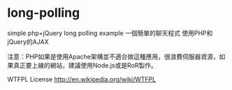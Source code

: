 long-polling
============

simple php+jQuery long polling example
一個簡單的聊天程式
使用PHP和jQuery的AJAX

注意：PHP如果是使用Apache架構並不適合做這種應用，很浪費伺服器資源，如果真正要上線的網站，建議使用Node.js或是RoR製作。

WTFPL License
http://en.wikipedia.org/wiki/WTFPL
